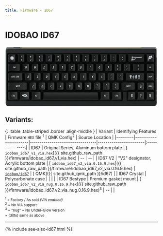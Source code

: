 ```yaml
---
title: Firmware - ID67
---
```


# IDOBAO ID67

<img src="../assets/img/idobao-id67.png" height="200" width="auto" style="display:block;margin-left:auto;margin-right:auto;">

## Variants:

{: .table .table-striped .border .align-middle }
| Variant | Identifying Features  | Firmware `HEX` file <sup>1</sup> | QMK Config<sup>2</sup> | Source Location |
|---------|-----------------------|----------------------------------|------------------------|:---------------:|
| ID67 | Original Series, Aluminum bottom plate | [<i class="fas fa-microchip"></i> `idobao_id67_v1_via.hex`]({{ site.github_raw_path }}/firmware/idobao_id67_v1_via.hex) | *--* | *--* |
| ID67 V2 | "V2" designator, Acrylic bottom plate | [<i class="fas fa-microchip"></i> `idobao_id67_v2_via.0.16.9.hex`]({{ site.github_raw_path }}/firmware/idobao_id67_v2_via.0.16.9.hex) | [<i class="fas fa-cog"></i> `idobao/id67`](https://config.qmk.fm/#/idobao/id67/LAYOUT_65_ansi_blocker) | [<i class="fab fa-github"></i> QMK]({{ site.github_qmk_path }}/id67) |
| ID67 Crystal | Polycarbonate case | <i class="fas fa-chevron-up"></i> | <i class="fas fa-chevron-up"></i> | <i class="fas fa-chevron-up"></i> |
| ID67 Bestype | Premium gasket mount | [<i class="fas fa-microchip"></i> `idobao_id67_v2_via_nug.0.16.9.hex`]({{ site.github_raw_path }}/firmware/idobao_id67_v2_via_nug.0.16.9.hex)<sup>3</sup> | *--* | <i class="fas fa-chevron-up"></i> |

<small class="text-muted"><sup>1</sup> = Factory / As sold *(VIA enabled)*<br>
<sup>2</sup> = <i class="fas fa-exclamation-triangle"></i> No VIA support<br>
<sup>3</sup> = "<tt>nug</tt>" = No Under-Glow version<br>
<i class="fas fa-chevron-up"></i> = (ditto) same as above<br></small>

---

{% include see-also-id67.html %}
